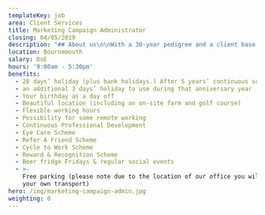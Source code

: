 ```yaml
---
templateKey: job
area: Client Services
title: Marketing Campaign Administrator
closing: 04/05/2019
description: "## About us\n\nWith a 30-year pedigree and a client base to be hugely proud of, RLA is a full-service advertising and marketing communications agency based in a beautiful converted barn in Bournemouth. You’ll have the best of both worlds as you’ll be based in a stunning, relaxed countryside location, but be just a 20-minute drive to Dorset’s finest beaches!\n\n## The Role\n\nWe’re looking for a Marketing Campaign Administrator to run the day to day delivery of its predictive marketing across the VW group of brands (VW, Audi, Skoda, Seat, VW Commercial vehicles). \r\n\nReporting into the team of Account Managers there are four parts to this role:\r\n\n* The management of campaign delivery which involves reviewing data requests, compiling and sending out communications across Text, Email and DM, via automated systems.\n* Campaign led, helping set up and create campaigns across Text, Email and DM, testing the campaigns and delivering them to the set audience.\n* Liaising with studio to create templates, writing briefs and reviewing and proofing work.\n* Reporting on response rates and feeding back details re gone away/opt out and bounce.\n\n\n\n## About You\n\nAll the necessary training will be given on the systems needed to fulfil these tasks, but you will need:\n\n* Good problem-solving skills – Being able to spot issues and talk to the relevant people to solve them.\n* Good writing and communication skills - Being able to respond to a query and clearly articulate the problem and solution both within the agency and with the client.\n* Intermediate/Competent Excel skills – Being able to track and interpret multiple lines of information and compile that information into an easy to use format.\n* Time and project management – Being able to juggle several contacts and tasks simultaneously, prioritising the most urgent and keeping track of what needs to be done that day, ensuring that things are checked off.\n* Attention to detail – Making sure that what you do has been checked thoroughly and it’s correct before passing it on."
location: Bournemouth
salary: DoE
hours: '9:00am - 5:30pm'
benefits:
  - 28 days’ holiday (plus bank holidays.) After 5 years’ continuous service
  - an additional 3 days’ holiday to use during that anniversary year
  - Your birthday as a day off
  - Beautiful location (including an on-site farm and golf course)
  - Flexible working hours
  - Possibility for some remote working
  - Continuous Professional Development
  - Eye Care Scheme
  - Refer A Friend Scheme
  - Cycle to Work Scheme
  - Reward & Recognition Scheme
  - Beer fridge Fridays & regular social events
  - >-
    Free parking (please note due to the location of our office you will need
    your own transport)
hero: /img/marketing-campaign-admin.jpg
weighting: 0
---
```


